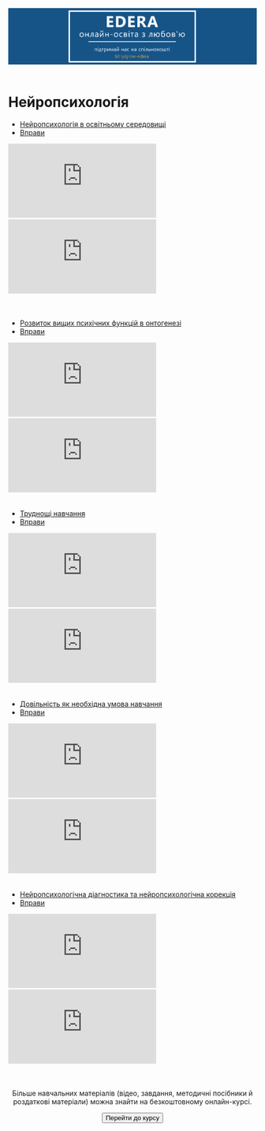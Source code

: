 <div align="center">
<a href="https://biggggidea.com/project/edera-onlajn-osvita-z-lyubovyu/" target="_blank"><img src="000.png" width="1000" /></a>
</div>
<br>

<h1>Нейропсихологія</h1>

<div>
  <!-- Nav tabs -->
  <ul class="nav nav-tabs" role="tablist">
    <li role="presentation" class="active"><a href="#home" aria-controls="home" role="tab" data-toggle="tab">Нейропсихологія в освітньому середовищі</a></li>
    <li role="presentation"><a href="#menu41" aria-controls="menu41" role="tab" data-toggle="tab">Вправи</a></li>
  </ul>
  <!-- Tab panes -->
  <div class="tab-content">
    <div role="tabpanel" class="tab-pane active" id="home">
<div class="embed-responsive embed-responsive-16by9">
<iframe class="embed-responsive-item" src="https://www.youtube.com/embed/wsfZ_I0ukcY" frameborder="0" allowfullscreen></iframe>
</div>
    </div>
    <div role="tabpanel" class="tab-pane" id="menu41">
<div class="embed-responsive embed-responsive-16by9">
<iframe class="embed-responsive-item" src="https://www.youtube.com/embed/-s-LHvHFKBQ" frameborder="0" allowfullscreen></iframe>
</div>
  </div>
</div>
</div>
<br>

<br>

<div>
  <!-- Nav tabs -->
  <ul class="nav nav-tabs" role="tablist">
    <li role="presentation" class="active"><a href="#02" aria-controls="02" role="tab" data-toggle="tab">Розвиток вищих психічних функцій в онтогенезі</a></li>
    <li role="presentation"><a href="#menu00" aria-controls="menu00" role="tab" data-toggle="tab">Вправи</a></li>
  </ul>
  <!-- Tab panes -->
  <div class="tab-content">
    <div role="tabpanel" class="tab-pane active" id="02">
<div class="embed-responsive embed-responsive-16by9">
<iframe class="embed-responsive-item" src="https://www.youtube.com/embed/N10D8NZonNY" frameborder="0" allowfullscreen></iframe>
</div>
</div>
    <div role="tabpanel" class="tab-pane" id="menu00">
<div class="embed-responsive embed-responsive-16by9">
<iframe class="embed-responsive-item" src="https://www.youtube.com/embed/VMpuhjYlYYo" frameborder="0" allowfullscreen></iframe>
</div>
  </div>
</div>
</div>

<br>

<div>
  <!-- Nav tabs -->
  <ul class="nav nav-tabs" role="tablist">
    <li role="presentation" class="active"><a href="#03" aria-controls="03" role="tab" data-toggle="tab">Труднощі навчання</a></li>
    <li role="presentation"><a href="#menu04" aria-controls="menu04" role="tab" data-toggle="tab">Вправи</a></li>
  </ul>
  <!-- Tab panes -->
  <div class="tab-content">
    <div role="tabpanel" class="tab-pane active" id="03">
<div class="embed-responsive embed-responsive-16by9">
<iframe class="embed-responsive-item" src="https://www.youtube.com/embed/vtUdqynU1aM" frameborder="0" allowfullscreen></iframe>
</div>
</div>
    <div role="tabpanel" class="tab-pane" id="menu04">
<div class="embed-responsive embed-responsive-16by9">
<iframe class="embed-responsive-item" src="https://www.youtube.com/embed/kctxN6Z0qmU" frameborder="0" allowfullscreen></iframe>
</div>
  </div>
</div>
</div>

<br>

<div>
  <!-- Nav tabs -->
  <ul class="nav nav-tabs" role="tablist">
    <li role="presentation" class="active"><a href="#06" aria-controls="06" role="tab" data-toggle="tab">Довільність як необхідна умова навчання</a></li>
    <li role="presentation"><a href="#menu07" aria-controls="menu07" role="tab" data-toggle="tab">Вправи</a></li>
  </ul>
  <!-- Tab panes -->
  <div class="tab-content">
    <div role="tabpanel" class="tab-pane active" id="06">
<div class="embed-responsive embed-responsive-16by9">
<iframe class="embed-responsive-item" src="https://www.youtube.com/embed/znfFWjiGPGM" frameborder="0" allowfullscreen></iframe>
</div>
</div>
      <div role="tabpanel" class="tab-pane" id="menu07">
<div class="embed-responsive embed-responsive-16by9">
<iframe class="embed-responsive-item" src="https://www.youtube.com/embed/OS8PHLmQpP4" frameborder="0" allowfullscreen></iframe>
</div>
</div>
</div>
</div>

<br>

<div>
  <!-- Nav tabs -->
  <ul class="nav nav-tabs" role="tablist">
    <li role="presentation" class="active"><a href="#08" aria-controls="08" role="tab" data-toggle="tab">Нейропсихологічна діагностика та нейропсихологічна корекція</a></li>
    <li role="presentation"><a href="#menu09" aria-controls="menu09" role="tab" data-toggle="tab">Вправи</a></li>
  </ul>
  <!-- Tab panes -->
  <div class="tab-content">
    <div role="tabpanel" class="tab-pane active" id="08">
<div class="embed-responsive embed-responsive-16by9">
<iframe class="embed-responsive-item" src="https://www.youtube.com/embed/cwR5N2wqUZs" frameborder="0" allowfullscreen></iframe>
</div>
</div>
      <div role="tabpanel" class="tab-pane" id="menu09">
<div class="embed-responsive embed-responsive-16by9">
<iframe class="embed-responsive-item" src="https://www.youtube.com/embed/HL6LApuNXxo" frameborder="0" allowfullscreen></iframe>
</div>
</div>
</div>
</div>
<br>
<div class="eoz-text">
	<br>
	<p align="center">Більше навчальних матеріалів (відео, завдання, методичні посібники й роздаткові матеріали) можна знайти на безкоштовному онлайн-курсі.</p>
<p><center><a href="https://courses.ed-era.com/courses/course-v1:MON-EDERA-OSVITORIA+ST101+st101/about" target="_blank"><button type="button" class="btn btn-primary" aria-haspopup="true" aria-expanded="false">Перейти до курсу</button></a></center></p>
</div>